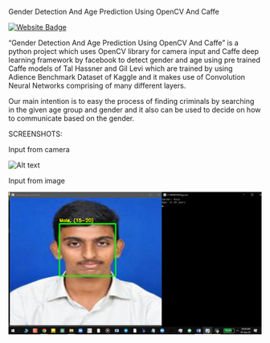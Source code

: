 Gender Detection And Age Prediction Using OpenCV And Caffe


[![Website Badge](https://img.shields.io/badge/Visit-Now-green?style=for-the-badge&logo=vercel)](https://github.com/Ramesh-Kummarapurugu/Gender-Detection-and-Age-Prediction-using-OpenCV-and-Caffe)


“Gender Detection And Age Prediction Using OpenCV And Caffe” is a python project which uses OpenCV library for camera input and Caffe deep learning framework by facebook to detect gender and age using pre trained Caffe models of Tal Hassner and Gil Levi which are trained by using Adience Benchmark Dataset of Kaggle and it makes use of Convolution Neural Networks comprising of many different layers.

Our main intention is to easy the process of finding criminals by searching in the given age group and gender and it also can be used to decide on how to communicate based on the gender.

SCREENSHOTS:

Input from camera

![Alt text](https://github.com/NagaSatyaSaiPavirala/Gender-Detection-And-Age-Prediction-Using-OpenCV-And-Caffe)

Input from image

![Alt text](from%20image.png)

